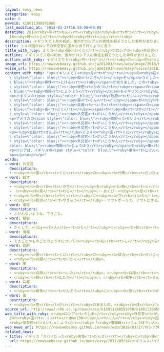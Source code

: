 ```yaml
---
layout: easy_news
categories: easy
cate: 6
newsid: k10011380591000
last_modified_at: '2018-03-27T16:50:00+09:00'
datetime: 2018<ruby>年<rt>ねん</rt></ruby>03<ruby>月<rt>がつ</rt></ruby>27<ruby>日<rt>にち</rt></ruby>
  16<ruby>時<rt>じ</rt></ruby>50<ruby>分<rt>ふん</rt></ruby>
description: イギリスで３月の初め、誰かがロシア人の男性を殺そうとした事件がありました。
title: ２４の国がロシアの外交官に国から出て行くように言う
title_with_ruby: ２４の<ruby>国<rt>くに</rt></ruby>がロシアの<ruby>外交官<rt>がいこうかん</rt></ruby>に<ruby>国<rt>くに</rt></ruby>から<ruby>出<rt>で</rt></ruby>て<ruby>行<rt>い</rt></ruby>くように<ruby>言<rt>い</rt></ruby>う
outline: イギリスで３月の初め、誰かがロシア人の男性を殺そうとした事件がありました。
outline_with_ruby: イギリスで３<ruby>月<rt>がつ</rt></ruby>の<ruby>初<rt>はじ</rt></ruby>め、<ruby>誰<rt>だれ</rt></ruby>かがロシア<ruby>人<rt>じん</rt></ruby>の<ruby>男性<rt>だんせい</rt></ruby>を<ruby>殺<rt>ころ</rt></ruby>そうとした<ruby>事件<rt>じけん</rt></ruby>がありました。
image_url: https://newswebeasy.github.io/ja201803/news/web/image/2018/03/27/K10011380591_1803271239_1803271241_01_02.jpg
voice_url: https://newswebeasy.github.io/ja201803/news/easy/voice/2018/03/27/k10011380591000.mp3
content_with_ruby: "<p>イギリスで３<ruby>月<rt>がつ</rt></ruby>の<ruby>初<rt>はじ</rt></ruby>め、<ruby>誰<rt>だれ</rt></ruby>かがロシア<ruby>人<rt>じん</rt></ruby>の<ruby>男性<rt>だんせい</rt></ruby>を<span\
  \ style=\"color: blue;\"><ruby>殺<rt>ころ</rt></ruby>そ</span>うとした<span style=\"color:\
  \ blue;\"><ruby>事件<rt>じけん</rt></ruby></span>がありました。この<ruby>男性<rt>だんせい</rt></ruby>は、ロシアの<span\
  \ style=\"color: blue;\"><ruby>秘密<rt>ひみつ</rt></ruby></span>の<span style=\"color:\
  \ blue;\"><ruby>情報<rt>じょうほう</rt></ruby></span>をイギリスに<ruby>伝<rt>つた</rt></ruby>えていたことがありました。</p>\n\
  <p>イギリスの<span style=\"color: blue;\"><ruby>政府<rt>せいふ</rt></ruby></span>は、ロシアの<span\
  \ style=\"color: blue;\"><ruby>軍<rt>ぐん</rt></ruby></span>が<ruby>作<rt>つく</rt></ruby>った<ruby>化学<rt>かがく</rt></ruby><span\
  \ style=\"color: blue;\"><ruby>兵器<rt>へいき</rt></ruby></span>の<span style=\"color:\
  \ blue;\"><ruby>毒<rt>どく</rt></ruby></span>が<ruby>使<rt>つか</rt></ruby>われたと<ruby>言<rt>い</rt></ruby>って、ロシアの<span\
  \ style=\"color: blue;\"><ruby>外交官<rt>がいこうかん</rt></ruby></span>２３<ruby>人<rt>にん</rt></ruby>にイギリスから<ruby>出<rt>で</rt></ruby>て<ruby>行<rt>い</rt></ruby>くように<ruby>言<rt>い</rt></ruby>いました。</p>\n\
  <p>アメリカの<span style=\"color: blue;\"><ruby>政府<rt>せいふ</rt></ruby></span>も２６<ruby>日<rt>にち</rt></ruby>、アメリカにいるロシアの<span\
  \ style=\"color: blue;\"><ruby>外交官<rt>がいこうかん</rt></ruby></span>６０<ruby>人<rt>にん</rt></ruby>にアメリカから<ruby>出<rt>で</rt></ruby>て<ruby>行<rt>い</rt></ruby>くように<ruby>言<rt>い</rt></ruby>いました。ほかの２２の<ruby>国<rt>くに</rt></ruby>もロシアの<span\
  \ style=\"color: blue;\"><ruby>外交官<rt>がいこうかん</rt></ruby></span>に<ruby>国<rt>くに</rt></ruby>から<ruby>出<rt>で</rt></ruby>て<ruby>行<rt>い</rt></ruby>くように<ruby>言<rt>い</rt></ruby>いました。</p>\n\
  <p><ruby>全部<rt>ぜんぶ</rt></ruby>で２４の<ruby>国<rt>くに</rt></ruby>にいる１３０<ruby>人<rt>にん</rt></ruby><ruby>以上<rt>いじょう</rt></ruby>のロシアの<span\
  \ style=\"color: blue;\"><ruby>外交官<rt>がいこうかん</rt></ruby></span>が<ruby>出<rt>で</rt></ruby>て<ruby>行<rt>い</rt></ruby>くことになります。この<span\
  \ style=\"color: blue;\"><ruby>外交官<rt>がいこうかん</rt></ruby></span>たちはみんな、<span style=\"\
  color: blue;\"><ruby>情報<rt>じょうほう</rt></ruby></span>を<ruby>集<rt>あつ</rt></ruby>める<ruby>仕事<rt>しごと</rt></ruby>に<ruby>関係<rt>かんけい</rt></ruby>していると<ruby>考<rt>かんが</rt></ruby>えられています。</p>\n\
  <p>ロシアは、イギリスの<span style=\"color: blue;\"><ruby>事件<rt>じけん</rt></ruby></span>とは<ruby>何<rt>なに</rt></ruby>も<ruby>関係<rt>かんけい</rt></ruby>がないと<ruby>言<rt>い</rt></ruby>っていて、これからどうするか<ruby>決<rt>き</rt></ruby>めると<ruby>言<rt>い</rt></ruby>っています。</p>\n\
  <p></p>\n<p></p>"
words:
- word: 外交官
  descriptions:
  - <ruby><rb>国</rb><rt>くに</rt></ruby>の<ruby><rb>代表</rb><rt>だいひょう</rt></ruby>として<ruby><rb>外国</rb><rt>がいこく</rt></ruby>にいて、その<ruby><rb>国</rb><rt>くに</rt></ruby>と<ruby><rb>外交</rb><rt>がいこう</rt></ruby>の<ruby><rb>仕事</rb><rt>しごと</rt></ruby>をする<ruby><rb>役人</rb><rt>やくにん</rt></ruby>。<ruby><rb>大使</rb><rt>たいし</rt></ruby>・<ruby><rb>公使</rb><rt>こうし</rt></ruby>などがある。
- word: 殺す
  descriptions:
  - <ruby><rb>命</rb><rt>いのち</rt></ruby>を<ruby><rb>取</rb><rt>と</rt></ruby>る。
  - （<ruby><rb>笑</rb><rt>わら</rt></ruby>い・あくび・<ruby><rb>息</rb><rt>いき</rt></ruby>などを）おさえて<ruby><rb>止</rb><rt>と</rt></ruby>める。
  - <ruby><rb>役</rb><rt>やく</rt></ruby>に<ruby><rb>立</rb><rt>た</rt></ruby>たなくする。
  - <ruby><rb>野球</rb><rt>やきゅう</rt></ruby>・ソフトボールで、アウトにする。
- word: 事件
  descriptions:
  - ふだんないような、できごと。
- word: 秘密
  descriptions:
  - かくして、<ruby><rb>人</rb><rt>ひと</rt></ruby>に<ruby><rb>知</rb><rt>し</rt></ruby>らせないこと。かくしごと。ないしょ。
- word: 情報
  descriptions:
  - できごとやものごとのようすについての<ruby><rb>知</rb><rt>し</rt></ruby>らせ。
- word: 政府
  descriptions:
  - <ruby><rb>国</rb><rt>くに</rt></ruby>の<ruby><rb>政治</rb><rt>せいじ</rt></ruby>を<ruby><rb>行</rb><rt>おこな</rt></ruby>うところ。
  - <ruby><rb>内閣</rb><rt>ないかく</rt></ruby>。
- word: 軍
  descriptions:
  - <ruby><rb>兵隊</rb><rt>へいたい</rt></ruby>。<ruby><rb>兵隊</rb><rt>へいたい</rt></ruby>の<ruby><rb>集</rb><rt>あつ</rt></ruby>まり。
  - <ruby><rb>戦</rb><rt>たたか</rt></ruby>い。<ruby><rb>戦争</rb><rt>せんそう</rt></ruby>。
- word: 兵器
  descriptions:
  - <ruby><rb>戦争</rb><rt>せんそう</rt></ruby>に<ruby><rb>使</rb><rt>つか</rt></ruby>う、<ruby><rb>器械</rb><rt>きかい</rt></ruby>や<ruby><rb>道具</rb><rt>どうぐ</rt></ruby>。<ruby><rb>武器</rb><rt>ぶき</rt></ruby>。
- word: 毒
  descriptions:
  - <ruby><rb>害</rb><rt>がい</rt></ruby>のあるもの。<ruby><rb>体</rb><rt>からだ</rt></ruby>や<ruby><rb>心</rb><rt>こころ</rt></ruby>を<ruby><rb>傷</rb><rt>きず</rt></ruby>つけるもの。
source_url: http://www3.nhk.or.jp/news/easy/k10011380591000/k10011380591000.html
web_title_with_ruby: <ruby>ロシア<rt>ろしあ</rt></ruby><ruby>外交官<rt>がいこうかん</rt></ruby><ruby>追放<rt>ついほう</rt></ruby>
  24か<ruby>国<rt>こく</rt></ruby>130<ruby>人<rt>にん</rt></ruby><ruby>超<rt>ちょう</rt></ruby>に
  <ruby>英首相<rt>えいしゅしょう</rt></ruby>「<ruby>情報員<rt>じょうほういん</rt></ruby>の<ruby>一斉<rt>いっせい</rt></ruby><ruby>追放<rt>ついほう</rt></ruby>」
web_news_url: https://newswebeasy.github.io/news/web/2018/03/27/ロシア外交官追放-24か国130人超に-英首相情報員の一斉追放
related_news:
- title: イギリス「スパイだった<ruby>男性<rt>だんせい</rt></ruby>に<ruby>使<rt>つか</rt></ruby>った<ruby>毒<rt>どく</rt></ruby>はロシアが<ruby>作<rt>つく</rt></ruby>った」
  url: https://newswebeasy.github.io/news/easy/2018/03/14/イギリススパイだった男性に使った毒はロシアが作った
...
```

